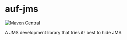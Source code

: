 # auf-jms


[![Maven Central](https://maven-badges.herokuapp.com/maven-central/me.ehp246/auf-jms/badge.svg?style=flat-square)](https://maven-badges.herokuapp.com/maven-central/me.ehp246/auf-jms)

A JMS development library that tries its best to hide JMS.
